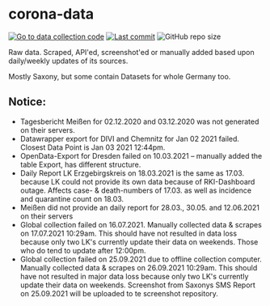# corona-data

[![Go to data collection code](https://img.shields.io/badge/corona-data-yellow)](https://github.com/DrakeRubicon/corona-data)
[![Last commit](https://img.shields.io/github/last-commit/DrakeRubicon/corona-data)](https://github.com/DrakeRubicon/corona-data/commits/main)
![GitHub repo size](https://img.shields.io/github/repo-size/DrakeRubicon/corona-data?label=Size)

Raw data. Scraped, API'ed, screenshot'ed or manually added based upon daily/weekly updates of its sources.

Mostly Saxony, but some contain Datasets for whole Germany too.

## Notice:

* Tagesbericht Meißen for 02.12.2020 and 03.12.2020 was not generated on their servers.
* Datawrapper export for DIVI and Chemnitz for Jan 02 2021 failed. Closest Data Point is Jan 03 2021 12:44pm.
* OpenData-Export for Dresden failed on 10.03.2021 – manually added the table Export, has different structure.
* Daily Report LK Erzgebirgskreis on 18.03.2021 is the same as 17.03. because LK could not provide its own data because of RKI-Dashboard outage. Affects case- & death-numbers of 17.03. as well as incidence and quarantine count on 18.03.
* Meißen did not provide an daily report for 28.03., 30.05. and 12.06.2021 on their servers
* Global collection failed on 16.07.2021. Manually collected data & scrapes on 17.07.2021 10:29am. This should have not resulted in data loss because only two LK's currently update their data on weekends. Those who do tend to update after 12:00pm.
* Global collection failed on 25.09.2021 due to offline collection computer. Manually collected data & scrapes on 26.09.2021 10:29am. This should have not resulted in  major data loss because only two LK's currently update their data on weekends. Screenshot from Saxonys SMS Report on 25.09.2021 will be uploaded to te screenshot repository.
